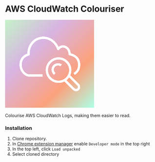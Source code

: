 # AWS CloudWatch Colouriser

![AWS CloudWatch Colouriser Logo](/colouriser.png)

Colourise AWS CloudWatch Logs, making them easier to read.



### Installation

1. Clone repository.
2. In [Chrome extension manager](chrome://extensions/) enable `Developer mode` in the top right
3. In the top left, click `Load unpacked`
4. Select cloned directory